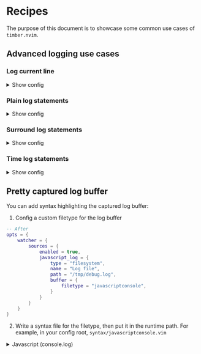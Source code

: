 # Recipes

The purpose of this document is to showcase some common use cases of `timber.nvim`.

## Advanced logging use cases

### Log current line

<details>
<summary>Show config</summary>

```lua
vim.keymap.set("n", "gll", function()
  return require("timber.actions").insert_log({ position = "below", operator = true }) .. "_"
end, {
  desc = "[G]o [L]og: Insert below log statements the current line",
  expr = true,
})
```

</details>

### Plain log statements

<details>
<summary>Show config</summary>

```lua
vim.keymap.set("n", "glo", function()
  require("timber.actions").insert_log({ template = "plain", position = "below" })
end, { desc = "[G]o [L]og: Insert a plain log statement below the current line" })

vim.keymap.set("n", "gl<S-o>", function()
  require("timber.actions").insert_log({ template = "plain", position = "above" })
end, { desc = "[G]o [L]og: Insert a plain log statement above the current line" })
```
</details>

### Surround log statements

<details>
<summary>Show config</summary>

```lua
vim.keymap.set("n", "gls", function()
  require("timber.actions").insert_log({
    templates = { before = "default", after = "default" },
    position = "surround",
  })
end, { desc = "[G]o [L]og [S]urround: Insert surround log statements below the current line" })
```

This will insert two log statements, one above and one below for the target at the cursor. This is useful in scenarios when functions mutate the variables and you want to track the changes:

```lua
-- "|" denotes the cursor position

-- Before
mutate_foo(fo|o)

-- After
print("foo", foo)
mutate_foo(fo|o)
print("foo", foo)
```
</details>

### Time log statements

<details>
<summary>Show config</summary>

```lua
require("timber").setup({
  log_templates = {
    time_start = {
      lua = [[local _start = os.time()]],
    },
    time_end = {
      lua = [[print("Elapsed time: " .. tostring(os.time() - _start) .. " seconds")]],
    },
  },
})

vim.keymap.set("n", "glt", function()
  require("timber.actions").insert_log({
    templates = { before = "time_start", after = "time_end" },
    position = "surround",
  })
end, {
  desc = "[G]o [L]og [T]ime: Insert a time log statement surround the cursor position",
})
```

This is useful when you want to measure execution time of a code segment.

```lua
-- "|" denotes the cursor position

-- Before
long_operation(fo|o)

-- After
local _start = os.time()
long_operation(fo|o)
print("Elapsed time: " .. tostring(os.time() - _start) .. " seconds")
```

</details>

## Pretty captured log buffer

You can add syntax highlighting the captured log buffer:

1. Config a custom filetype for the log buffer

```lua
-- After
opts = {
    watcher = {
        sources = {
            enabled = true,
            javascript_log = {
                type = "filesystem",
                name = "Log file",
                path = "/tmp/debug.log",
                buffer = {
                    filetype = "javascriptconsole",
                }
            }
        }
    }
}
```

2. Write a syntax file for the filetype, then put it in the runtime path. For example, in your config root, `syntax/javascriptconsole.vim`

<details>
<summary>Javascript (console.log)</summary>

```vim
if exists("b:current_syntax")
  finish
endif

" Special patterns for console.log output
syntax match consoleLogFunction "\<\[Function.*\]\>" contained

syntax sync fromstart

" Special characters
syntax match consoleLogBrace "[{}[\]]" contained
syntax region consoleLogObject start="{" end="}" fold transparent contains=ALL

" Keywords
syntax keyword consoleLogBoolean true false
syntax keyword consoleLogKeyword null undefined NaN Infinity
syntax match consoleLogSpecial "\V\([Array]\|[Object]\|[Promise]\|[Function]\|[Reference]\|[Circular]\)"
syntax match consoleLogSpecial "\[Array(\d\+)\]"
syntax match consoleLogSpecial "Symbol(.\+)"

" Numbers
syntax match consoleLogNumber "\<\d\+\>"
syntax match consoleLogFloat "\<\d\+\.\d\+\>"

" Strings
syntax region consoleLogString start=/'/ end=/'/ skip=/\\'/ contains=@Spell

" Object keys
syntax match consoleLogObjectKey "\<\w\+\>:" contained contains=consoleLogColon
syntax match consoleLogColon ":" contained

" Define highlighting
highlight default link consoleLogBoolean Boolean
highlight default link consoleLogKeyword Keyword
highlight default link consoleLogSpecial Type
highlight default link consoleLogNumber Number
highlight default link consoleLogFloat Float
highlight default link consoleLogString String
highlight default link consoleLogObjectKey Identifier
highlight default link consoleLogColon Operator
highlight default link consoleLogBrace Delimiter
highlight default link consoleLogFunction Function

let b:current_syntax = "javascriptconsole"
```

</details>

